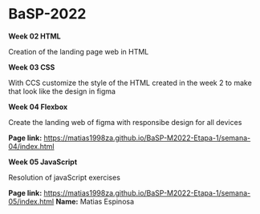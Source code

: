 # BaSP-2022

__Week 02 HTML__

Creation of the landing page web in HTML

__Week 03 CSS__

With CCS customize the style of the HTML created in the week 2 to make that look like the design in figma

__Week 04 Flexbox__

Create the landing web of figma with responsibe design for all devices

__Page link:__ https://matias1998za.github.io/BaSP-M2022-Etapa-1/semana-04/index.html

__Week 05 JavaScript__

Resolution of javaScript exercises

__Page link:__ https://matias1998za.github.io/BaSP-M2022-Etapa-1/semana-05/index.html
__Name:__ Matias Espinosa
